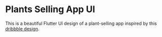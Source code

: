# Plants Selling App UI
This is a beautiful Flutter UI design of a plant-selling app inspired by this [dribbble design](https://dribbble.com/shots/17378824-Planting-Plant-Website).
